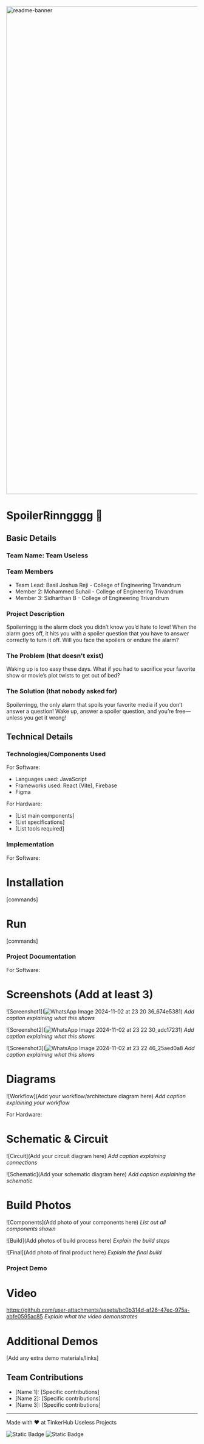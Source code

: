 <img width="1280" alt="readme-banner" src="https://github.com/user-attachments/assets/35332e92-44cb-425b-9dff-27bcf1023c6c">

# SpoilerRinngggg 🎯


## Basic Details
### Team Name: Team Useless


### Team Members
- Team Lead: Basil Joshua Reji - College of Engineering Trivandrum
- Member 2: Mohammed Suhail - College of Engineering Trivandrum
- Member 3: Sidharthan B - College of Engineering Trivandrum

### Project Description
Spoilerringg is the alarm clock you didn’t know you’d hate to love! When the alarm goes off, it hits you with a spoiler question that you have to answer correctly to turn it off. Will you face the spoilers or endure the alarm?

### The Problem (that doesn't exist)
Waking up is too easy these days. What if you had to sacrifice your favorite show or movie’s plot twists to get out of bed?

### The Solution (that nobody asked for)
Spoilerringg, the only alarm that spoils your favorite media if you don’t answer a question! Wake up, answer a spoiler question, and you’re free—unless you get it wrong!

## Technical Details
### Technologies/Components Used
For Software:
- Languages used: JavaScript
- Frameworks used: React (Vite), Firebase
- Figma

For Hardware:
- [List main components]
- [List specifications]
- [List tools required]

### Implementation
For Software:
# Installation
[commands]

# Run
[commands]

### Project Documentation
For Software:

# Screenshots (Add at least 3)
![Screenshot1](![WhatsApp Image 2024-11-02 at 23 20 36_674e5381](https://github.com/user-attachments/assets/8e5e9705-19a5-4e99-830f-e4fe86fea31c))
*Add caption explaining what this shows*

![Screenshot2](![WhatsApp Image 2024-11-02 at 23 22 30_adc17231](https://github.com/user-attachments/assets/6070a0f7-4b2a-4f08-b816-fe898a5493a9))
*Add caption explaining what this shows*

![Screenshot3](![WhatsApp Image 2024-11-02 at 23 22 46_25aed0a8](https://github.com/user-attachments/assets/53edeff7-45b4-4d57-9836-a0c5d9a7d246)
*Add caption explaining what this shows*

# Diagrams
![Workflow](Add your workflow/architecture diagram here)
*Add caption explaining your workflow*

For Hardware:

# Schematic & Circuit
![Circuit](Add your circuit diagram here)
*Add caption explaining connections*

![Schematic](Add your schematic diagram here)
*Add caption explaining the schematic*

# Build Photos
![Components](Add photo of your components here)
*List out all components shown*

![Build](Add photos of build process here)
*Explain the build steps*

![Final](Add photo of final product here)
*Explain the final build*

### Project Demo
# Video
https://github.com/user-attachments/assets/bc0b314d-af26-47ec-975a-abfe0595ac85
*Explain what the video demonstrates*

# Additional Demos
[Add any extra demo materials/links]

## Team Contributions
- [Name 1]: [Specific contributions]
- [Name 2]: [Specific contributions]
- [Name 3]: [Specific contributions]

---
Made with ❤️ at TinkerHub Useless Projects 

![Static Badge](https://img.shields.io/badge/TinkerHub-24?color=%23000000&link=https%3A%2F%2Fwww.tinkerhub.org%2F)
![Static Badge](https://img.shields.io/badge/UselessProject--24-24?link=https%3A%2F%2Fwww.tinkerhub.org%2Fevents%2FQ2Q1TQKX6Q%2FUseless%2520Projects)



